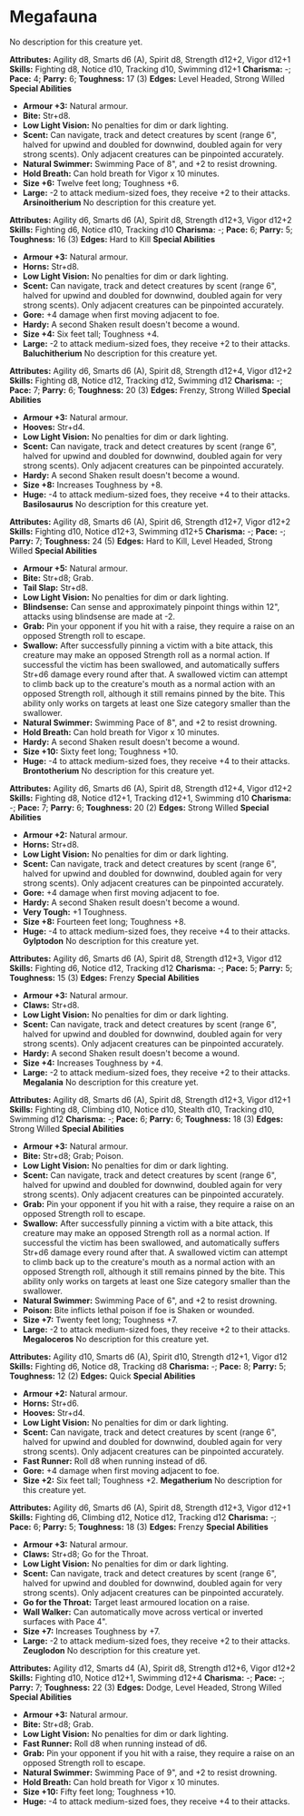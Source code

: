 # Megafauna

No description for this creature yet.

**Attributes:** Agility d8, Smarts d6 (A), Spirit d8, Strength d12+2,
Vigor d12+1
**Skills:** Fighting d8, Notice d10, Tracking d10, Swimming d12+1
**Charisma:** -; **Pace:** 4; **Parry:** 6; **Toughness:** 17 (3)
**Edges:** Level Headed, Strong Willed
**Special Abilities**

- **Armour +3:** Natural armour.
- **Bite:** Str+d8.
- **Low Light Vision:** No penalties for dim or dark lighting.
- **Scent:** Can navigate, track and detect creatures by scent (range
6", halved for upwind and doubled for downwind, doubled again for very
strong scents). Only adjacent creatures can be pinpointed accurately.
- **Natural Swimmer:** Swimming Pace of 8", and +2 to resist drowning.
- **Hold Breath:** Can hold breath for Vigor x 10 minutes.
- **Size +6:** Twelve feet long; Toughness +6.
- **Large:** -2 to attack medium-sized foes, they receive +2 to their
attacks.
**Arsinoitherium**
No description for this creature yet.

**Attributes:** Agility d6, Smarts d6 (A), Spirit d8, Strength d12+3,
Vigor d12+2
**Skills:** Fighting d6, Notice d10, Tracking d10
**Charisma:** -; **Pace:** 6; **Parry:** 5; **Toughness:** 16 (3)
**Edges:** Hard to Kill
**Special Abilities**

- **Armour +3:** Natural armour.
- **Horns:** Str+d8.
- **Low Light Vision:** No penalties for dim or dark lighting.
- **Scent:** Can navigate, track and detect creatures by scent (range
6", halved for upwind and doubled for downwind, doubled again for very
strong scents). Only adjacent creatures can be pinpointed accurately.
- **Gore:** +4 damage when first moving adjacent to foe.
- **Hardy:** A second Shaken result doesn't become a wound.
- **Size +4:** Six feet tall; Toughness +4.
- **Large:** -2 to attack medium-sized foes, they receive +2 to their
attacks.
**Baluchitherium**
No description for this creature yet.

**Attributes:** Agility d6, Smarts d6 (A), Spirit d8, Strength d12+4,
Vigor d12+2
**Skills:** Fighting d8, Notice d12, Tracking d12, Swimming d12
**Charisma:** -; **Pace:** 7; **Parry:** 6; **Toughness:** 20 (3)
**Edges:** Frenzy, Strong Willed
**Special Abilities**

- **Armour +3:** Natural armour.
- **Hooves:** Str+d4.
- **Low Light Vision:** No penalties for dim or dark lighting.
- **Scent:** Can navigate, track and detect creatures by scent (range
6", halved for upwind and doubled for downwind, doubled again for very
strong scents). Only adjacent creatures can be pinpointed accurately.
- **Hardy:** A second Shaken result doesn't become a wound.
- **Size +8:** Increases Toughness by +8.
- **Huge:** -4 to attack medium-sized foes, they receive +4 to their
attacks.
**Basilosaurus**
No description for this creature yet.

**Attributes:** Agility d8, Smarts d6 (A), Spirit d6, Strength d12+7,
Vigor d12+2
**Skills:** Fighting d10, Notice d12+3, Swimming d12+5
**Charisma:** -; **Pace:** -; **Parry:** 7; **Toughness:** 24 (5)
**Edges:** Hard to Kill, Level Headed, Strong Willed
**Special Abilities**

- **Armour +5:** Natural armour.
- **Bite:** Str+d8; Grab.
- **Tail Slap:** Str+d8.
- **Low Light Vision:** No penalties for dim or dark lighting.
- **Blindsense:** Can sense and approximately pinpoint things within
12", attacks using blindsense are made at -2.
- **Grab:** Pin your opponent if you hit with a raise, they require a
raise on an opposed Strength roll to escape.
- **Swallow:** After successfully pinning a victim with a bite attack,
this creature may make an opposed Strength roll as a normal action. If
successful the victim has been swallowed, and automatically suffers
Str+d6 damage every round after that. A swallowed victim can attempt to
climb back up to the creature's mouth as a normal action with an
opposed Strength roll, although it still remains pinned by the bite.
This ability only works on targets at least one Size category smaller
than the swallower.
- **Natural Swimmer:** Swimming Pace of 8", and +2 to resist drowning.
- **Hold Breath:** Can hold breath for Vigor x 10 minutes.
- **Hardy:** A second Shaken result doesn't become a wound.
- **Size +10:** Sixty feet long; Toughness +10.
- **Huge:** -4 to attack medium-sized foes, they receive +4 to their
attacks.
**Brontotherium**
No description for this creature yet.

**Attributes:** Agility d6, Smarts d6 (A), Spirit d8, Strength d12+4,
Vigor d12+2
**Skills:** Fighting d8, Notice d12+1, Tracking d12+1, Swimming d10
**Charisma:** -; **Pace:** 7; **Parry:** 6; **Toughness:** 20 (2)
**Edges:** Strong Willed
**Special Abilities**

- **Armour +2:** Natural armour.
- **Horns:** Str+d8.
- **Low Light Vision:** No penalties for dim or dark lighting.
- **Scent:** Can navigate, track and detect creatures by scent (range
6", halved for upwind and doubled for downwind, doubled again for very
strong scents). Only adjacent creatures can be pinpointed accurately.
- **Gore:** +4 damage when first moving adjacent to foe.
- **Hardy:** A second Shaken result doesn't become a wound.
- **Very Tough:** +1 Toughness.
- **Size +8:** Fourteen feet long; Toughness +8.
- **Huge:** -4 to attack medium-sized foes, they receive +4 to their
attacks.
**Gylptodon**
No description for this creature yet.

**Attributes:** Agility d6, Smarts d6 (A), Spirit d8, Strength d12+3,
Vigor d12
**Skills:** Fighting d6, Notice d12, Tracking d12
**Charisma:** -; **Pace:** 5; **Parry:** 5; **Toughness:** 15 (3)
**Edges:** Frenzy
**Special Abilities**

- **Armour +3:** Natural armour.
- **Claws:** Str+d8.
- **Low Light Vision:** No penalties for dim or dark lighting.
- **Scent:** Can navigate, track and detect creatures by scent (range
6", halved for upwind and doubled for downwind, doubled again for very
strong scents). Only adjacent creatures can be pinpointed accurately.
- **Hardy:** A second Shaken result doesn't become a wound.
- **Size +4:** Increases Toughness by +4.
- **Large:** -2 to attack medium-sized foes, they receive +2 to their
attacks.
**Megalania**
No description for this creature yet.

**Attributes:** Agility d8, Smarts d6 (A), Spirit d8, Strength d12+3,
Vigor d12+1
**Skills:** Fighting d8, Climbing d10, Notice d10, Stealth d10, Tracking
d10, Swimming d12
**Charisma:** -; **Pace:** 6; **Parry:** 6; **Toughness:** 18 (3)
**Edges:** Strong Willed
**Special Abilities**

- **Armour +3:** Natural armour.
- **Bite:** Str+d8; Grab; Poison.
- **Low Light Vision:** No penalties for dim or dark lighting.
- **Scent:** Can navigate, track and detect creatures by scent (range
6", halved for upwind and doubled for downwind, doubled again for very
strong scents). Only adjacent creatures can be pinpointed accurately.
- **Grab:** Pin your opponent if you hit with a raise, they require a
raise on an opposed Strength roll to escape.
- **Swallow:** After successfully pinning a victim with a bite attack,
this creature may make an opposed Strength roll as a normal action. If
successful the victim has been swallowed, and automatically suffers
Str+d6 damage every round after that. A swallowed victim can attempt to
climb back up to the creature's mouth as a normal action with an
opposed Strength roll, although it still remains pinned by the bite.
This ability only works on targets at least one Size category smaller
than the swallower.
- **Natural Swimmer:** Swimming Pace of 6", and +2 to resist drowning.
- **Poison:** Bite inflicts lethal poison if foe is Shaken or wounded.
- **Size +7:** Twenty feet long; Toughness +7.
- **Large:** -2 to attack medium-sized foes, they receive +2 to their
attacks.
**Megaloceros**
No description for this creature yet.

**Attributes:** Agility d10, Smarts d6 (A), Spirit d10, Strength d12+1,
Vigor d12
**Skills:** Fighting d6, Notice d8, Tracking d8
**Charisma:** -; **Pace:** 8; **Parry:** 5; **Toughness:** 12 (2)
**Edges:** Quick
**Special Abilities**

- **Armour +2:** Natural armour.
- **Horns:** Str+d6.
- **Hooves:** Str+d4.
- **Low Light Vision:** No penalties for dim or dark lighting.
- **Scent:** Can navigate, track and detect creatures by scent (range
6", halved for upwind and doubled for downwind, doubled again for very
strong scents). Only adjacent creatures can be pinpointed accurately.
- **Fast Runner:** Roll d8 when running instead of d6.
- **Gore:** +4 damage when first moving adjacent to foe.
- **Size +2:** Six feet tall; Toughness +2.
**Megatherium**
No description for this creature yet.

**Attributes:** Agility d6, Smarts d6 (A), Spirit d8, Strength d12+3,
Vigor d12+1
**Skills:** Fighting d6, Climbing d12, Notice d12, Tracking d12
**Charisma:** -; **Pace:** 6; **Parry:** 5; **Toughness:** 18 (3)
**Edges:** Frenzy
**Special Abilities**

- **Armour +3:** Natural armour.
- **Claws:** Str+d8; Go for the Throat.
- **Low Light Vision:** No penalties for dim or dark lighting.
- **Scent:** Can navigate, track and detect creatures by scent (range
6", halved for upwind and doubled for downwind, doubled again for very
strong scents). Only adjacent creatures can be pinpointed accurately.
- **Go for the Throat:** Target least armoured location on a raise.
- **Wall Walker:** Can automatically move across vertical or inverted
surfaces with Pace 4".
- **Size +7:** Increases Toughness by +7.
- **Large:** -2 to attack medium-sized foes, they receive +2 to their
attacks.
**Zeuglodon**
No description for this creature yet.

**Attributes:** Agility d12, Smarts d4 (A), Spirit d8, Strength d12+6,
Vigor d12+2
**Skills:** Fighting d10, Notice d12+1, Swimming d12+4
**Charisma:** -; **Pace:** -; **Parry:** 7; **Toughness:** 22 (3)
**Edges:** Dodge, Level Headed, Strong Willed
**Special Abilities**

- **Armour +3:** Natural armour.
- **Bite:** Str+d8; Grab.
- **Low Light Vision:** No penalties for dim or dark lighting.
- **Fast Runner:** Roll d8 when running instead of d6.
- **Grab:** Pin your opponent if you hit with a raise, they require a
raise on an opposed Strength roll to escape.
- **Natural Swimmer:** Swimming Pace of 9", and +2 to resist drowning.
- **Hold Breath:** Can hold breath for Vigor x 10 minutes.
- **Size +10:** Fifty feet long; Toughness +10.
- **Huge:** -4 to attack medium-sized foes, they receive +4 to their
attacks.
